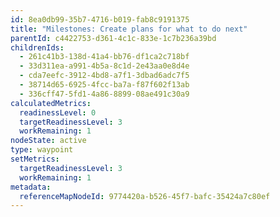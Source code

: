 ```yaml
---
id: 8ea0db99-35b7-4716-b019-fab8c9191375
title: "Milestones: Create plans for what to do next"
parentId: c4422753-d361-4c1c-833e-1c7b236a39bd
childrenIds:
  - 261c41b3-138d-41a4-bb76-df1ca2c718bf
  - 33d311ea-a991-4b5a-8c1d-2e43aa0e8d4e
  - cda7eefc-3912-4bd8-a7f1-3dbad6adc7f5
  - 38714d65-6925-4fcc-ba7a-f87f602f13ab
  - 336cff47-5fd1-4a86-8899-08ae491c30a9
calculatedMetrics:
  readinessLevel: 0
  targetReadinessLevel: 3
  workRemaining: 1
nodeState: active
type: waypoint
setMetrics:
  targetReadinessLevel: 3
  workRemaining: 1
metadata:
  referenceMapNodeId: 9774420a-b526-45f7-bafc-35424a7c80ef
---
```

